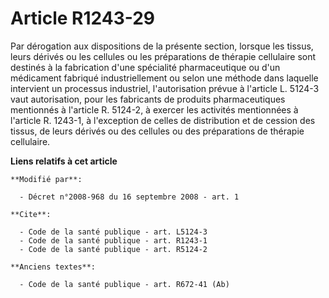 # Article R1243-29

Par dérogation aux dispositions de la présente section, lorsque les tissus, leurs dérivés ou les cellules ou les préparations
de thérapie cellulaire sont destinés à la fabrication d'une spécialité pharmaceutique ou d'un médicament fabriqué
industriellement ou selon une méthode dans laquelle intervient un processus industriel, l'autorisation prévue à l'article L.
5124-3 vaut autorisation, pour les fabricants de produits pharmaceutiques mentionnés à l'article R. 5124-2, à exercer les
activités mentionnées à l'article R. 1243-1, à l'exception de celles de distribution et de cession des tissus, de leurs
dérivés ou des cellules ou des préparations de thérapie cellulaire.

**Liens relatifs à cet article**

	**Modifié par**:

	  - Décret n°2008-968 du 16 septembre 2008 - art. 1

	**Cite**:

	  - Code de la santé publique - art. L5124-3
	  - Code de la santé publique - art. R1243-1
	  - Code de la santé publique - art. R5124-2

	**Anciens textes**:

	  - Code de la santé publique - art. R672-41 (Ab)
